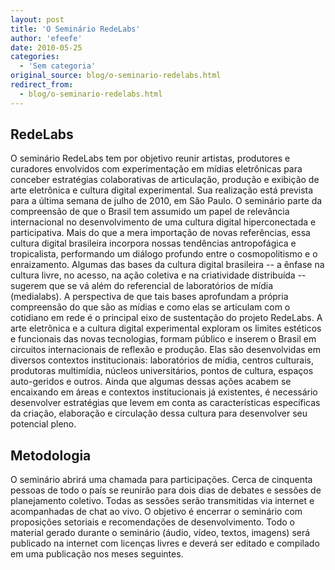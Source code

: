 ```yaml
---
layout: post
title: 'O Seminário RedeLabs'
author: 'efeefe'
date: 2010-05-25
categories:
  - 'Sem categoria'
original_source: blog/o-seminario-redelabs.html
redirect_from:
  - blog/o-seminario-redelabs.html
---
```



## RedeLabs

O seminário RedeLabs tem por objetivo reunir artistas, produtores e curadores envolvidos com experimentação em mídias eletrônicas para conceber estratégias colaborativas de articulação, produção e exibição de arte eletrônica e cultura digital experimental. Sua realização está prevista para a última semana de julho de 2010, em São Paulo. O seminário parte da compreensão de que o Brasil tem assumido um papel de relevância internacional no desenvolvimento de uma cultura digital hiperconectada e participativa. Mais do que a mera importação de novas referências, essa cultura digital brasileira incorpora nossas tendências antropofágica e tropicalista, performando um diálogo profundo entre o cosmopolitismo e o enraizamento. Algumas das bases da cultura digital brasileira -- a ênfase na cultura livre, no acesso, na ação coletiva e na criatividade distribuída -- sugerem que se vá além do referencial de laboratórios de mídia (medialabs). A perspectiva de que tais bases aprofundam a própria compreensão do que são as mídias e como elas se articulam com o cotidiano em rede é o principal eixo de sustentação do projeto RedeLabs. A arte eletrônica e a cultura digital experimental exploram os limites estéticos e funcionais das novas tecnologias, formam público e inserem o Brasil em circuitos internacionais de reflexão e produção. Elas são desenvolvidas em diversos contextos institucionais: laboratórios de mídia, centros culturais, produtoras multimídia, núcleos universitários, pontos de cultura, espaços auto-geridos e outros. Ainda que algumas dessas ações acabem se encaixando em áreas e contextos institucionais já existentes, é necessário desenvolver estratégias que levem em conta as características específicas da criação, elaboração e circulação dessa cultura para desenvolver seu potencial pleno.

## Metodologia

O seminário abrirá uma chamada para participações. Cerca de cinquenta pessoas de todo o país se reunirão para dois dias de debates e sessões de planejamento coletivo. Todas as sessões serão transmitidas via internet e acompanhadas de chat ao vivo. O objetivo é encerrar o seminário com proposições setoriais e recomendações de desenvolvimento. Todo o material gerado durante o seminário (áudio, vídeo, textos, imagens) será publicado na internet com licenças livres e deverá ser editado e compilado em uma publicação nos meses seguintes.
